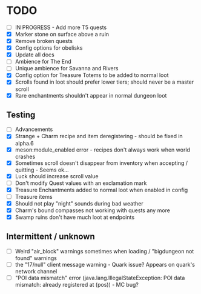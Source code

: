 # TODO
- [ ] IN PROGRESS - Add more T5 quests
- [x] Marker stone on surface above a ruin
- [x] Remove broken quests
- [x] Config options for obelisks
- [x] Update all docs
- [ ] Ambience for The End
- [ ] Unique ambience for Savanna and Rivers
- [x] Config option for Treasure Totems to be added to normal loot
- [x] Scrolls found in loot should prefer lower tiers; should never be a master scroll
- [x] Rare enchantments shouldn't appear in normal dungeon loot

## Testing
- [ ] Advancements
- [x] Strange + Charm recipe and item deregistering - should be fixed in alpha.6
- [x] meson:module_enabled error - recipes don't always work when world crashes
- [x] Sometimes scroll doesn't disappear from inventory when accepting / quitting - Seems ok...
- [x] Luck should increase scroll value
- [ ] Don't modify Quest values with an exclamation mark
- [x] Treasure Enchantments added to normal loot when enabled in config
- [ ] Treasure items
- [x] Should not play "night" sounds during bad weather
- [x] Charm's bound compasses not working with quests any more
- [x] Swamp ruins don't have much loot at endpoints

## Intermittent / unknown
- [ ] Weird "air_block" warnings sometimes when loading / "bigdungeon not found" warnings
- [ ] the "17/null" client message warning - Quark issue? Appears on quark's network channel
- [ ] "POI data mismatch" error (java.lang.IllegalStateException: POI data mismatch: already registered at (pos)) - MC bug?